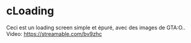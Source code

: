 # cLoading
Ceci est un loading screen simple et épuré, avec des images de GTA:O.. Video: https://streamable.com/bv9zhc
